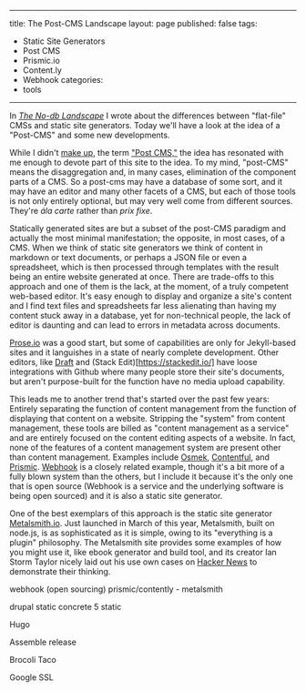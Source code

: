 
---
title: The Post-CMS Landscape
layout: page
published: false
tags:
  - Static Site Generators
  - Post CMS
  - Prismic.io
  - Content.ly
  - Webhook
categories:
  - tools
---
In [_The No-db Landscape_](/tools/the-no-db-landscape/) I wrote about the differences between "flat-file" CMSs and static site generators. Today we'll have a look at the idea of a "Post-CMS" and some new developments.


While I didn't [make up](http://ben.balter.com/2012/10/01/welcome-to-the-post-cms-world/), the term ["Post CMS,"](http://developmentseed.org/blog/2012/07/27/build-cms-free-websites/) the idea has resonated with me enough to devote part of this site to the idea. To my mind, "post-CMS" means the disaggregation and, in many cases, elimination of the component parts of a CMS. So a post-cms may have a database of some sort, and it may have an editor and many other facets of a CMS, but each of those tools is not only entirely optional, but may very well come from different sources. They're _ála carte_ rather than _prix fixe_.




Statically generated sites are but a subset of the post-CMS paradigm and actually the most minimal manifestation; the opposite, in most cases, of a CMS. When we think of static site generators we think of content in markdown or text documents, or perhaps a JSON file or even a spreadsheet, which is then processed through templates with the result being an entire website generated at once. There are trade-offs to this approach and one of them is the lack, at the moment, of a truly competent web-based editor. It's easy enough to display and organize a site's content and I find text files and spreadsheets far less alienating than having my content stuck away in a database, yet for non-technical people, the lack of editor is daunting and can lead to errors in metadata across documents.


[Prose.io](http://prose.io) was a good start, but some of capabilities are only for Jekyll-based sites and it languishes in a state of nearly complete development. Other editors, like [Draft](https://draftin.com) and (Stack Edit)[https://stackedit.io/] have loose integrations with Github where many people store their site's documents, but aren't purpose-built for the function have no media upload capability.

This leads me to another trend that's started over the past few years: Entirely separating the function of content management from the function of displaying that content on a website.  Stripping the "system" from content management, these tools are billed as "content management as a service" and are entirely focused on the content editing aspects of a website. In fact, none of the features of a content management system are present other than content management. Examples include [Osmek](http://osmek.com/), [Contentful](https://www.contentful.com/), and [Prismic](https://prismic.io/). [Webhook](http://www.webhook.com/) is a closely related example, though it's a bit more of a fully blown system than the others, but I include it because it's the only one that is open source (Webhook is a service and the underlying software is being open sourced) and it is also a static site generator.














One of the best exemplars of this approach is the static site generator [Metalsmith.io](http://www.metalsmith.io/). Just launched in March of this year, Metalsmith, built on node.js, is as sophisticated as it is simple, owing to its "everything is a plugin" philosophy. The Metalsmith site provides some examples of how you might use it, like ebook generator and build tool, and its creator Ian Storm Taylor nicely laid out his use own cases on [Hacker News](https://news.ycombinator.com/item?id=7363734) to demonstrate their thinking.



webhook (open sourcing)
prismic/contently - metalsmith


drupal static
concrete 5 static


Hugo


Assemble release


Brocoli Taco


Google SSL